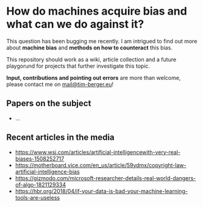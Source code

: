 # How do machines acquire bias and what can we do against it?

This question has been bugging me recently. I am intrigued to find out more about **machine bias** and **methods on how to counteract** this bias.

This repository should work as a wiki, article collection and a future playgorund for projects that further investigate this topic.

**Input, contributions and pointing out errors** are more than welcome, please contact me on mail@tim-berger.eu!


## Papers on the subject
- ...

## Recent articles in the media
- https://www.wsj.com/articles/artificial-intelligencewith-very-real-biases-1508252717
- https://motherboard.vice.com/en_us/article/59ydmx/copyright-law-artificial-intelligence-bias
- https://gizmodo.com/microsoft-researcher-details-real-world-dangers-of-algo-1821129334
- https://hbr.org/2018/04/if-your-data-is-bad-your-machine-learning-tools-are-useless
